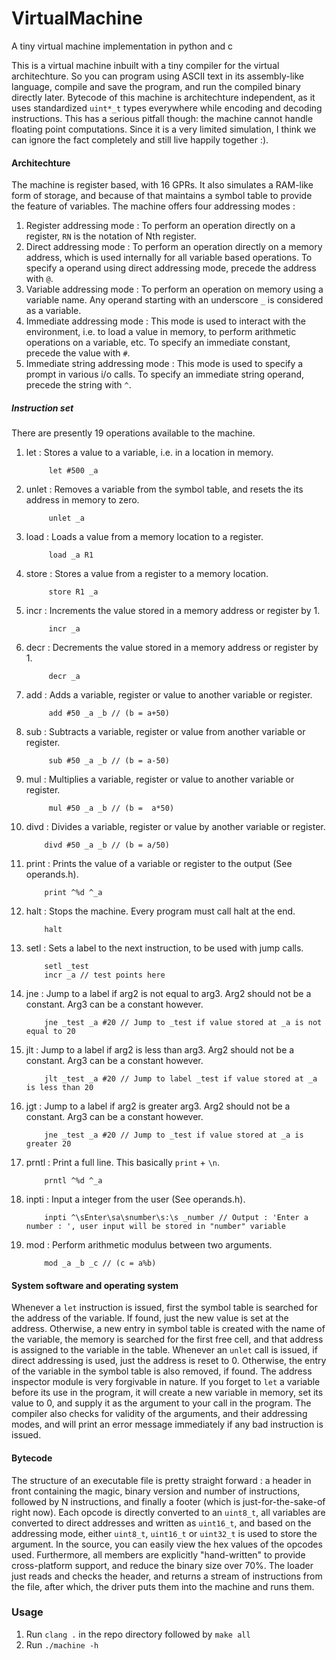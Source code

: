 # VirtualMachine
A tiny virtual machine implementation in python and c


This is a virtual machine inbuilt with a tiny compiler for the virtual architechture. So you can program using ASCII text in its assembly-like language, compile and save the program, and run the compiled binary directly later. Bytecode of this machine is architechture independent, as it uses standardized `uint*_t` types everywhere while encoding and decoding instructions. This has a serious pitfall though: the machine cannot handle floating point computations. Since it is a very limited simulation, I think we can ignore the fact completely and still live happily together :).

#### Architechture
The machine is register based, with 16 GPRs. It also simulates a RAM-like form of storage, and because of that maintains a symbol table to provide the feature of variables. The machine offers four addressing modes :
1. Register addressing mode : To perform an operation directly on a register, `RN` is the notation of Nth register.
2. Direct addressing mode : To perform an operation directly on a memory address, which is used internally for all variable based operations. To specify a operand using direct addressing mode, precede the address with `@`.
3. Variable addressing mode : To perform an operation on memory using a variable name. Any operand starting with an underscore `_` is considered as a variable.
4. Immediate addressing mode : This mode is used to interact with the environment, i.e. to load a value in memory, to perform arithmetic operations on a variable, etc. To specify an immediate constant, precede the value with `#`.
5. Immediate string addressing mode : This mode is used to specify a prompt in various i/o calls. To specify an immediate string operand, precede the string with `^`.
##### Instruction set
There are presently 19 operations available to the machine.
1. let : Stores a value to a variable, i.e. in a location in memory.

            let #500 _a
2. unlet : Removes a variable from the symbol table, and resets the its address in memory to zero.

            unlet _a
3. load : Loads a value from a memory location to a register.

            load _a R1
4. store : Stores a value from a register to a memory location.

            store R1 _a
5. incr : Increments the value stored in a memory address or register by 1.

            incr _a
6. decr : Decrements the value stored in a memory address or register by 1.

            decr _a
7. add : Adds a variable, register or value to another variable or register.

            add #50 _a _b // (b = a+50)
8. sub : Subtracts a variable, register or value from another variable or register.

            sub #50 _a _b // (b = a-50)
9. mul : Multiplies a variable, register or value to another variable or register.

            mul #50 _a _b // (b =  a*50)
10. divd : Divides a variable, register or value by another variable or register.

            divd #50 _a _b // (b = a/50)
11. print : Prints the value of a variable or register to the output (See operands.h).

            print ^%d ^_a
12. halt : Stops the machine. Every program must call halt at the end.

            halt
13. setl : Sets a label to the next instruction, to be used with jump calls.

            setl _test
            incr _a // test points here
14. jne : Jump to a label if arg2 is not equal to arg3. Arg2 should not be a constant. Arg3 can be a constant however.

            jne _test _a #20 // Jump to _test if value stored at _a is not equal to 20
15. jlt : Jump to a label if arg2 is less than arg3. Arg2 should not be a constant. Arg3 can be a constant however.

            jlt _test _a #20 // Jump to label _test if value stored at _a is less than 20
16. jgt : Jump to a label if arg2 is greater arg3. Arg2 should not be a constant. Arg3 can be a constant however.

            jne _test _a #20 // Jump to _test if value stored at _a is greater 20
            
17. prntl : Print a full line. This basically `print` + `\n`.

            prntl ^%d ^_a
18. inpti : Input a integer from the user (See operands.h).

            inpti ^\sEnter\sa\snumber\s:\s _number // Output : 'Enter a number : ', user input will be stored in "number" variable
19. mod : Perform arithmetic modulus between two arguments.

            mod _a _b _c // (c = a%b)
#### System software and operating system
Whenever a `let` instruction is issued, first the symbol table is searched for the address of the variable. If found, just the new value is set at the address. Otherwise, a new entry in symbol table is created with the name of the variable, the memory is searched for the first free cell, and that address is assigned to the variable in the table. Whenever an `unlet` call is issued, if direct addressing is used, just the address is reset to 0. Otherwise, the entry of the variable in the symbol table is also removed, if found. The address inspector module is very forgivable in nature. If you forget to `let` a variable before its use in the program, it will create a new variable in memory, set its value to 0, and supply it as the argument to your call in the program. The compiler also checks for validity of the arguments, and their addressing modes, and will print an error message immediately if any bad instruction is issued.

#### Bytecode
The structure of an executable file is pretty straight forward : a header in front containing the magic, binary version and number of instructions, followed by N instructions, and finally a footer (which is just-for-the-sake-of right now). Each opcode is directly converted to an `uint8_t`, all variables are converted to direct addresses and written as `uint16_t`, and based on the addressing mode, either `uint8_t`, `uint16_t` or `uint32_t` is used to store the argument. In the source, you can easily view the hex values of the opcodes used. Furthermore, all members are explicitly "hand-written" to provide cross-platform support, and reduce the binary size over 70%. The loader just reads and checks the header, and returns a stream of instructions from the file, after which, the driver puts them into the machine and runs them.

### Usage
1. Run `clang .` in the repo directory followed by `make all`
2. Run `./machine -h`
